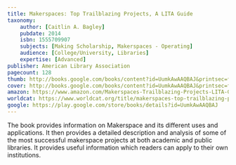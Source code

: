 ```yaml
---
title: Makerspaces: Top Trailblazing Projects, A LITA Guide
taxonomy:
	author: [Caitlin A. Bagley]
	pubdate: 2014
	isbn: 1555709907
	subjects: [Making Scholarship, Makerspaces - Operating]
	audience: [College/University, Libraries]
	expertise: [Advanced]
publisher: American Library Association
pagecount: 128
thumb: http://books.google.com/books/content?id=UumkAwAAQBAJ&printsec=frontcover&img=1&zoom=2&edge=curl&imgtk=AFLRE72ewXcySGc5UXkufxWFs2nJ1GT19i7X7l6d9c4MrNC8lHA3KcWcAbH1Fk2kiGdMRbcfX0J0u34pwanHTvexdSV3hXNoJgDFXqQ5pUQCLixguy5F67d0kDeaWa8WlNnvTRrifiCA&source=gbs_api
cover: http://books.google.com/books/content?id=UumkAwAAQBAJ&printsec=frontcover&img=1&zoom=6&edge=curl&imgtk=AFLRE72dJiqxQ4Ufn7s-ADktC_hei24_H4vdJj5NBbdL39RcW7zB546RQ_LeyWPstKheWXgz6CQItc1eXHK2UcRDZBwbL0LoQcKQp4uLlpx0W45iOr8KXLUek0sr6o0wz7lXf2dyVeRk&source=gbs_api
amazon: https://www.amazon.com/Makerspaces-Trailblazing-Projects-LITA-Guide-ebook/dp/B00JLQTIHK/ref=sr_1_1?keywords=Makerspaces+%3A+top+trailblazing+projects&qid=1569877251&s=gateway&sr=8-1
worldcat: https://www.worldcat.org/title/makerspaces-top-trailblazing-projects/oclc/937883152&referer=brief_results
google: https://play.google.com/store/books/details?id=UumkAwAAQBAJ
---
```

The book provides information on Makerspace and its different uses and applications. It then provides a detailed description and analysis of some of the most successful makerspace projects at both academic and public libraries. It provides useful information which readers can apply to their own institutions.